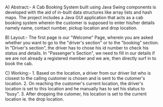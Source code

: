 A) Abstract:- A Cab Booking System built using Java Swing components is developed with the aid of in-built data structures like array lists and hash maps. The project includes a Java GUI application that acts as a cab booking system wherein the customer is supposed to enter his/her details namely name, contact number, pickup location and drop location.

B) Layout:- The first page is our "Welcome" Page, wherein you are asked whether you want to go to the "driver's section" or to the "booking" section. In "Driver's section", the driver has to chose his id number to check his status and details. In "Passenger's Section", we need to fill in our details if we are not already a registered member and we are, then directly surf in to book the cab.

C) Working:- 1. Based on the location, a driver from our driver list who is closest to the calling customer is chosen and is sent to the cutomer's location. 2. On reaching the customer's current location, the driver's location is set to this location and he manually has to set his status to "busy". 3. After dropping the cutomer, his location is set to the current location ie. the drop location.
